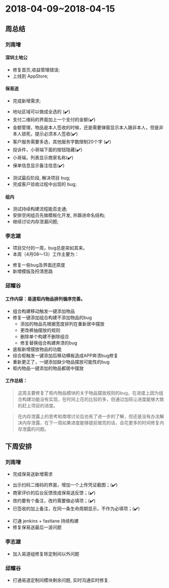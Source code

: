 # 2018-04-09~2018-04-15

## 周总结

### 刘南增

#### 深圳土地公

- 修复首页,收益管理错误;
- 上线到 AppStore;

#### 保易送

- 完成新增需求;
 * 地址区域可以做成全选的 (✔️)
 * 支付二维码的界面加上一个支付的金额(✔️)
 * 金额管理，物品是本人签收的时候，还是需要弹窗显示本人跟非本人，但是非本人锁死，提示必须本人签收(✔️)
 * 客户服务需要多选，其他服务字数限制20个字 (✔️)
 * 投诉件，小哥端下面的按钮隐藏(✔️)
 * 小哥端，列表显示商家名称(✔️)
 * 保单信息显示备注信息(✔️)

- 测试最后阶段, 解决项目 bug;
- 完成客户验收过程中出现的 bug;

#### 组内 
  - 测试持续构建流程能否走通;
  - 安排空闲组员先做模板化开发, 并跟进命名结构;
  - 继续讨论内存泄漏问题;

### 李志雄

- 项目交付的一周，bug总是突如其来。
- 本周（4月08～13）工作主要为：
 * 修复一些bug及界面还原度
 * 新增模版及捋清思路

### 邱耀谷

#### 工作内容：易道柜内物品排列循序完善。
- 组合构建移动触发一键添加物品
- 修复一键添加组合构建不添加物品的bug
	- 添加的物品先根据宽度排列在重新居中摆放
	- 更改裤抽摆放的规则
	- 删除单个构建不删除组合
	- 修复替换组合构建奔溃的bug
- 底板新增摆放物品的功能
- 综合柜触发一键添加后移动横板造成APP奔溃bug修复
- 重新更正了，一键添加缺少物品摆放可能性的bug
- 柜内物品一键添加的物品都居中摆放

#### 工作总结：
> 这周主要修复了柜内物品模块的关于物品摆放规则的bug，在进度上因为组合构建功能没有实现，在时间上花的比较的多，但通过加班让进度能够大致的赶上项目的进度。

> 在内存泄露上的思考和南增讨论后也有了进一步的了解，但还是没有办法解决内存泄露，在下一周如果进度能够提前做完的话，会花更多的时间修复内存泄露的问题。

## 下周安排

### 刘南增
- 完成保易送新增需求
 * 出示扫码二维码的界面，增加一个上传凭证截图；(✔️)
 * 商家评价的后台反馈改成保易送反馈；(✔️)
 * 改约要有个备注，改约需要做必填项；(✔️)
 * 已签收的加上备注，在同一条生命周期显示，不作为必填项；(✔️)
- 打通 jenkins + fastlane 持续构建
- 修复保易送最后一波问题

### 李志雄
- 加入易道组修复除定制间以外问题

### 邱耀谷
- 打通易道定制间模块剩余问题, 实时沟通实时修复.

